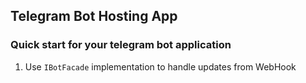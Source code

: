 ## Telegram Bot Hosting App

### Quick start for your telegram bot application
1. Use `IBotFacade` implementation to handle updates from WebHook
```

```